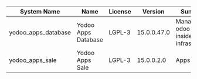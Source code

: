| System Name | Name | License | Version | Summary | Price |
|---|---|---|---|---|---|
| yodoo_apps_database | Yodoo Apps Database | LGPL-3 | 15.0.0.47.0 | Manage all odoo apps inside your infrastructure |  |
| yodoo_apps_sale | Yodoo Apps Sale | LGPL-3 | 15.0.0.2.0 | Apps Sales |  |

